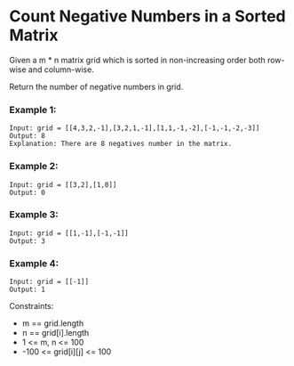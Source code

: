 # Count Negative Numbers in a Sorted Matrix

Given a m \* n matrix grid which is sorted in non-increasing order both row-wise and column-wise.

Return the number of negative numbers in grid.

### Example 1:

```
Input: grid = [[4,3,2,-1],[3,2,1,-1],[1,1,-1,-2],[-1,-1,-2,-3]]
Output: 8
Explanation: There are 8 negatives number in the matrix.
```

### Example 2:

```
Input: grid = [[3,2],[1,0]]
Output: 0
```

### Example 3:

```
Input: grid = [[1,-1],[-1,-1]]
Output: 3
```

### Example 4:

```
Input: grid = [[-1]]
Output: 1
```

Constraints:

- m == grid.length
- n == grid[i].length
- 1 <= m, n <= 100
- -100 <= grid[i][j] <= 100
